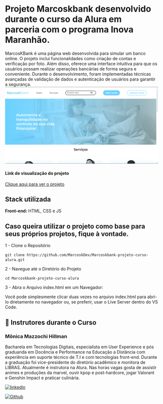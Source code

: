 
# Projeto Marcoskbank desenvolvido durante o curso da Alura em parceria com o programa Inova Maranhão.

MarcosKBank é uma página web desenvolvida para simular um banco online. O projeto inclui funcionalidades como criação de contas e verificação por foto. Além disso, oferece uma interface intuitiva para que os usuários possam realizar operações bancárias de forma segura e conveniente. Durante o desenvolvimento, foram implementadas técnicas avançadas de validação de dados e autenticação de usuários para garantir a segurança.
<img src="Banner-projeto-MarcosKBank.png">

#### Link de visualização do projeto
[Clique aqui para ver o projeto](https://marcoskdev.github.io/Marcoskbank-projeto-curso-alura/)
## Stack utilizada

**Front-end:** HTML, CSS e JS

## Caso queira utilizar o projeto como base para seus próprios projetos, fique à vontade.

1 - Clone o Repositório

```
git clone https://github.com/MarcoskDev/Marcoskbank-projeto-curso-alura.git
```
2 - Navegue até o Diretório do Projeto
```
cd Marcoskbank-projeto-curso-alura
```
3 - Abra o Arquivo index.html em um Navegador:

Você pode simplesmente clicar duas vezes no arquivo index.html para abri-lo diretamente no navegador ou, se preferir, usar o Live Server dentro do VS Code.

## 🔗 Instrutores durante o Curso
### Mônica Mazzochi Hillman
Bacharela em Tecnologias Digitais, especialista em User Experience e pós graduanda em Docência e Performance na Educação a Distância com experiência em suporte técnico de T.I e com tecnologias front-end. Durante a graduação foi vice-presidente do diretório acadêmico e monitora de LIBRAS. Atualmente é instrutora na Alura. Nas horas vagas gosta de assistir animes e produções da marvel, ouvir kpop e post-hardcore, jogar Valorant e Genshin Impact e praticar culinária.

[![linkedin](https://img.shields.io/badge/linkedin-0A66C2?style=for-the-badge&logo=linkedin&logoColor=white)](https://www.linkedin.com/in/monicamhillman/)

[![Github](https://img.shields.io/badge/GitHub-100000?style=for-the-badge&logo=github&logoColor=white)](https://github.com/MonicaHillman)
